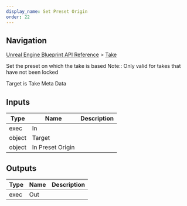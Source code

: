 ```yaml
---
display_name: Set Preset Origin
order: 22
---
```

## Navigation

[Unreal Engine Blueprint API Reference](https://dev.epicgames.com/documentation/en-us/unreal-engine/BlueprintAPI) > [Take](https://dev.epicgames.com/documentation/en-us/unreal-engine/BlueprintAPI/Take)

Set the preset on which the take is based
Note:: Only valid for takes that have not been locked

Target is Take Meta Data

## Inputs

| Type | Name | Description |
| --- | --- | --- |
| exec | In |  |
| object | Target |  |
| object | In Preset Origin |  |

## Outputs

| Type | Name | Description |
| --- | --- | --- |
| exec | Out |  |
